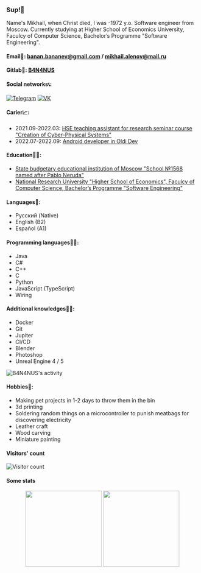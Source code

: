 ### Sup!👋
Name's Mikhail, when Christ died, I was -1972 y.o.
Software engineer from Moscow.
Currently studying at Higher School of Economics University, Faculcy of Computer Science, Bachelor’s Programme "Software Engineering".

#### Email💌: banan.bananev@gmail.com / mikhail.alenov@mail.ru

#### Gitlab👾: [B4N4NUS](https://gitlab.com/B4N4NUS)

#### Social networks📞:
[![Telegram](https://img.shields.io/badge/telegram-1DA1F2?logo=telegram&style=for-the-badge&logoColor=fff)](https://t.me/Great_and_Powerful_Bananus)
[![VK](https://img.shields.io/badge/VK-4b74a2?logo=vk&style=for-the-badge&logoColor=fff)](https://vk.com/sperm_whales_cant_cum)

#### Carier📈:
- 2021.09-2022.03: [HSE teaching assistant for research seminar course "Creation of Cyber-Physical Systems"](https://cs.hse.ru/initiative/2021/2022-2)
- 2022.07-2022.09: [Android developer in Oldi Dev](https://oldi.dev/) 

#### Education👨‍🎓:
- [State budgetary educational institution of Moscow "School №1568 named after Pablo Neruda"](https://lyc1568.mskobr.ru/)
- [National Research University "Higher School of Economics", Faculcy of Computer Science, Bachelor’s Programme "Software Engineering"](https://www.hse.ru/en/ba/se)

#### Languages👅:
- Русский (Native)
- English (B2)
- Español (A1)

#### Programming languages👨‍💻:
- Java
- C#
- C++
- C
- Python
- JavaScript (TypeScript)
- Wiring


#### Additional knowledges👨‍🏭:
- Docker
- Git
- Jupiter
- CI/CD
- Blender
- Photoshop
- Unreal Engine 4 / 5

<img alt="B4N4NUS's activity" src="https://github-readme-activity-graph.cyclic.app/graph/?username=B4N4NUS&theme=github-light&custom_title=OFFLUCK%27s%20activity"/>

#### Hobbies👾:
- Making pet projects in 1-2 days to throw them in the bin
- 3d printing
- Soldering random things on a microcontroller to punish meatbags for discovering electricity
- Leather craft
- Wood carving
- Miniature painting



#### Visitors' count
<img src="https://profile-counter.glitch.me/{B4N4NUS}/count.svg" alt="Visitor count" />

#### Some stats

<p align="center">
  <img height="200" src="https://github-readme-stats.vercel.app/api/top-langs/?username=B4N4NUS&langs_count=10&layout=compact"/>
  <img height="200" src="https://github-readme-stats.vercel.app/api?username=B4N4NUS"/>
</p>

<!--
**B4N4NUS/B4N4NUS** is a ✨ _special_ ✨ repository because its `README.md` (this file) appears on your GitHub profile.

Here are some ideas to get you started:

- 🔭 I’m currently working on ...
- 🌱 I’m currently learning ...
- 👯 I’m looking to collaborate on ...
- 🤔 I’m looking for help with ...
- 💬 Ask me about ...
- 📫 How to reach me: ...
- 😄 Pronouns: ...
- ⚡ Fun fact: ...
-->
